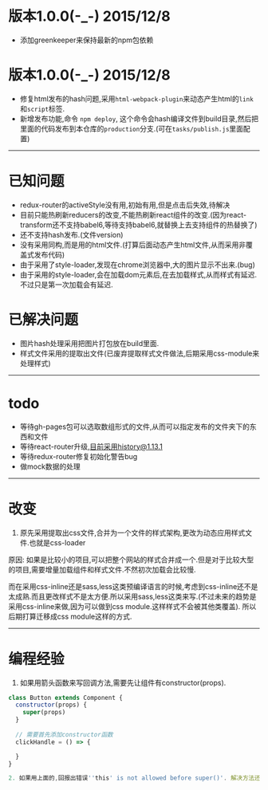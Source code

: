 # 版本1.0.0(-_-) 2015/12/8
* 添加greenkeeper来保持最新的npm包依赖

# 版本1.0.0(-_-) 2015/12/8
* 修复html发布的hash问题,采用`html-webpack-plugin`来动态产生html的`link`和`script`标签.
* 新增发布功能,命令 `npm deploy`, 这个命令会hash编译文件到build目录,然后把里面的代码发布到本仓库的`production`分支.(可在`tasks/publish.js`里面配置)






---------------------------------------------------
# 已知问题
* redux-router的activeStyle没有用,初始有用,但是点击后失效,待解决
* 目前只能热刷新reducers的改变,不能热刷新react组件的改变.(因为react-transform还不支持babel6,等待支持babel6,就替换上去支持组件的热替换了)
* 还不支持hash发布.(文件version)
* 没有采用同构,而是用的html文件.(打算后面动态产生html文件,从而采用非覆盖式发布代码)
* 由于采用了style-loader,发现在chrome浏览器中,大的图片显示不出来.(bug)
* 由于采用的style-loader,会在加载dom元素后,在去加载样式,从而样式有延迟.不过只是第一次加载会有延迟.


# 已解决问题
* 图片hash处理采用把图片打包放在build里面.
* 样式文件采用的提取出文件(已废弃提取样式文件做法,后期采用css-module来处理样式)




---------------------------------------------------
# todo
* 等待gh-pages包可以选取数组形式的文件,从而可以指定发布的文件夹下的东西和文件
* 等待react-router升级,目前采用history@1.13.1
* 等待redux-router修复初始化警告bug
* 做mock数据的处理



---------------------------------------------------
# 改变
1. 原先采用提取出css文件,合并为一个文件的样式架构,更改为动态应用样式文件.也就是css-loader

原因: 如果是比较小的项目,可以把整个网站的样式合并成一个.但是对于比较大型的项目,需要增量加载组件和样式文件.不然初次加载会比较慢.

而在采用css-inline还是sass,less这类预编译语言的时候,考虑到css-inline还不是太成熟.而且更改样式不是太方便.所以采用sass,less这类来写.(不过未来的趋势是采用css-inline来做,因为可以做到css module.这样样式不会被其他类覆盖). 所以后期打算迁移成css module这样的方式.








--------------------------------------------------
# 编程经验
1. 如果用箭头函数来写回调方法,需要先让组件有constructor(props).
```js
class Button extends Component {
  constructor(props) {
    super(props)
  }
  
  // 需要首先添加constructor函数
  clickHandle = () => {

  }
}

2. 如果用上面的,回报出错误''this' is not allowed before super()'. 解决方法还未知.建议还是在调用方法的时候,加上bind函数.
```
